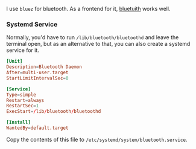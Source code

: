I use `bluez` for bluetooth. As a frontend for it, [bluetuith](https://github.com/darkhz/bluetuith) works well.

### Systemd Service
Normally, you'd have to run `/lib/bluetooth/bluetoothd` and leave the terminal open, but as an alternative to that, you can also create a systemd service for it.

```toml
[Unit]
Description=Bluetooth Daemon
After=multi-user.target
StartLimitIntervalSec=0

[Service]
Type=simple
Restart=always
RestartSec=1
ExecStart=/lib/bluetooth/bluetoothd

[Install]
WantedBy=default.target
```

Copy the contents of this file to `/etc/systemd/system/bluetooth.service`.
